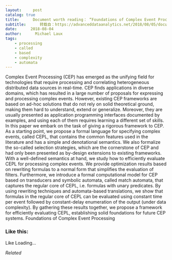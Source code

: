 ```yaml
---
layout:     post
catalog: true
title:      Document worth reading： “Foundations of Complex Event Processing”
subtitle:      转载自：https://advanceddataanalytics.net/2018/08/05/document-worth-reading-foundations-of-complex-event-processing/
date:      2018-08-04
author:      Michael Laux
tags:
    - processing
    - called
    - based
    - complexity
    - automata
---
```


Complex Event Processing (CEP) has emerged as the unifying field for technologies that require processing and correlating heterogeneous distributed data sources in real-time. CEP finds applications in diverse domains, which has resulted in a large number of proposals for expressing and processing complex events. However, existing CEP frameworks are based on ad-hoc solutions that do not rely on solid theoretical ground, making them hard to understand, extend or generalize. Moreover, they are usually presented as application programming interfaces documented by examples, and using each of them requires learning a different set of skills. In this paper we embark on the task of giving a rigorous framework to CEP. As a starting point, we propose a formal language for specifying complex events, called CEPL, that contains the common features used in the literature and has a simple and denotational semantics. We also formalize the so-called selection strategies, which are the cornerstone of CEP and had only been presented as by-design extensions to existing frameworks. With a well-defined semantics at hand, we study how to efficiently evaluate CEPL for processing complex events. We provide optimization results based on rewriting formulas to a normal form that simplifies the evaluation of filters. Furthermore, we introduce a formal computational model for CEP based on transducers and symbolic automata, called match automata, that captures the regular core of CEPL, i.e. formulas with unary predicates. By using rewriting techniques and automata-based translations, we show that formulas in the regular core of CEPL can be evaluated using constant time per event followed by constant-delay enumeration of the output (under data complexity). By gathering these results together, we propose a framework for efficiently evaluating CEPL, establishing solid foundations for future CEP systems. Foundations of Complex Event Processing





### Like this:

Like Loading...


*Related*

